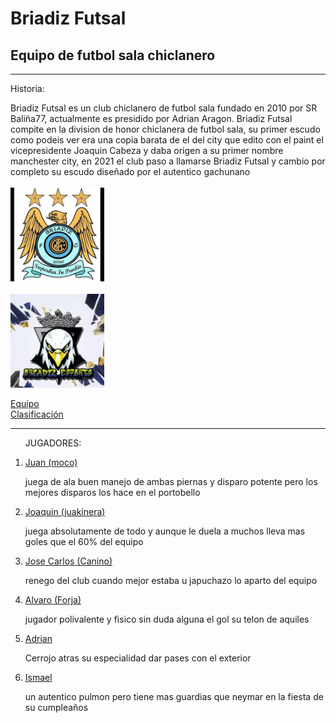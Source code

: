<html>
<head>
<title> Briadiz Futsal</title>

<link rel="stylesheet" type="text/css"href="estilos.css"/>
</head>

<body> 
<h1> Briadiz Futsal</h1>
<h2>Equipo de futbol sala chiclanero</h2>
<hr><span>
<p> Historia:</p></span>
<p> Briadiz Futsal es un club chiclanero de futbol sala fundado en 2010 por SR Baliña77, actualmente es presidido por Adrian Aragon. Briadiz Futsal compite en la division de honor chiclanera de futbol sala, su primer escudo como podeis ver era una copia barata de el del city que edito con el paint el vicepresidente Joaquin Cabeza y daba origen a su primer nombre manchester city, en 2021 el club paso a llamarse Briadiz Futsal y cambio por completo su escudo diseñado por el autentico gachunano
<br><br><img src="imageness/briz.jpg" alt="logotipo" title =" foto realizada por jc"  width="150" height= "150"/> <br><br><img src="imageness/newescu.jpg" alt="logotipo" title =" foto realizada por jc"  width="150" height= "150"/>	<br>
<div><a target ="_blank" href ="http://www.futsalchiclana.com/mod/soccer/team.aspx?itm=114055"> Equipo </a> <!--con BR saltamos al siguiente parrafo-->
</div><div><a href ="http://www.futsalchiclana.com/mod/soccer/situation.aspx?itm=11220"> Clasificación</a></div>

<hr>
<ol>
<p> JUGADORES:</p>
<li> <a href="imageness/juan.jpg">Juan (moco) </a> <p>juega de ala buen manejo de ambas piernas y disparo potente pero los mejores disparos los hace en el portobello</p></li>
<li> <a href="imageness/joaky.jpg">Joaquin (juakinera)</a><p> juega absolutamente de todo y aunque le duela a muchos lleva mas goles que el 60% del equipo</p></li>
<li> <a href="imageness/jc.jpg">Jose Carlos (Canino)</a><p> renego del club cuando mejor estaba u  japuchazo lo aparto del equipo</p> </li>
<li> <a href="imageness/foa.jpg">Alvaro (Forja)</a><p> jugador polivalente y fisico sin duda alguna el gol su telon de aquiles</p> </li>
<li> <a href="imageness/adri.jpg">Adrian </a><p> Cerrojo atras su especialidad dar pases con el exterior</p> </li>
<li> <a href="imageness/isma.jpg">Ismael </a><p>un autentico pulmon pero tiene mas guardias que neymar en la fiesta de su cumpleaños</p> </li>
</ol>


</body>
</html>


